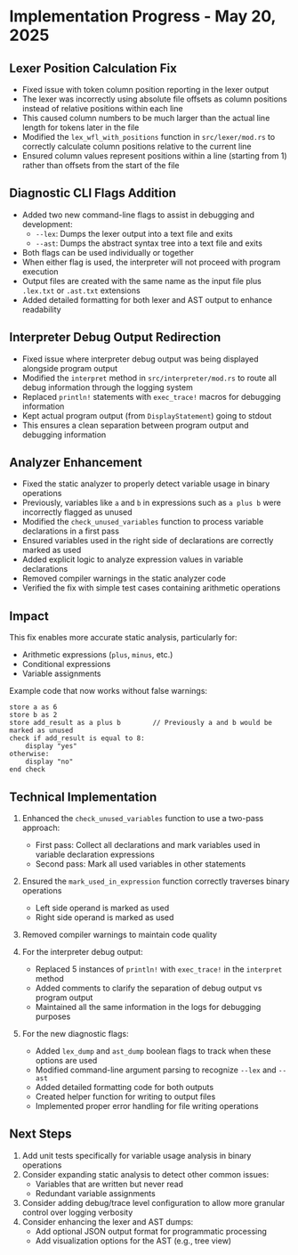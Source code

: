 # Implementation Progress - May 20, 2025

## Lexer Position Calculation Fix

- Fixed issue with token column position reporting in the lexer output
- The lexer was incorrectly using absolute file offsets as column positions instead of relative positions within each line
- This caused column numbers to be much larger than the actual line length for tokens later in the file
- Modified the `lex_wfl_with_positions` function in `src/lexer/mod.rs` to correctly calculate column positions relative to the current line
- Ensured column values represent positions within a line (starting from 1) rather than offsets from the start of the file

## Diagnostic CLI Flags Addition

- Added two new command-line flags to assist in debugging and development:
  - `--lex`: Dumps the lexer output into a text file and exits
  - `--ast`: Dumps the abstract syntax tree into a text file and exits
- Both flags can be used individually or together
- When either flag is used, the interpreter will not proceed with program execution
- Output files are created with the same name as the input file plus `.lex.txt` or `.ast.txt` extensions
- Added detailed formatting for both lexer and AST output to enhance readability

## Interpreter Debug Output Redirection

- Fixed issue where interpreter debug output was being displayed alongside program output
- Modified the `interpret` method in `src/interpreter/mod.rs` to route all debug information through the logging system
- Replaced `println!` statements with `exec_trace!` macros for debugging information
- Kept actual program output (from `DisplayStatement`) going to stdout
- This ensures a clean separation between program output and debugging information

## Analyzer Enhancement

- Fixed the static analyzer to properly detect variable usage in binary operations
- Previously, variables like `a` and `b` in expressions such as `a plus b` were incorrectly flagged as unused
- Modified the `check_unused_variables` function to process variable declarations in a first pass
- Ensured variables used in the right side of declarations are correctly marked as used
- Added explicit logic to analyze expression values in variable declarations
- Removed compiler warnings in the static analyzer code
- Verified the fix with simple test cases containing arithmetic operations

## Impact

This fix enables more accurate static analysis, particularly for:
- Arithmetic expressions (`plus`, `minus`, etc.)
- Conditional expressions
- Variable assignments

Example code that now works without false warnings:
```
store a as 6
store b as 2
store add_result as a plus b        // Previously a and b would be marked as unused
check if add_result is equal to 8:
    display "yes"
otherwise:
    display "no"
end check
```

## Technical Implementation

1. Enhanced the `check_unused_variables` function to use a two-pass approach:
   - First pass: Collect all declarations and mark variables used in variable declaration expressions
   - Second pass: Mark all used variables in other statements
   
2. Ensured the `mark_used_in_expression` function correctly traverses binary operations
   - Left side operand is marked as used
   - Right side operand is marked as used

3. Removed compiler warnings to maintain code quality

4. For the interpreter debug output:
   - Replaced 5 instances of `println!` with `exec_trace!` in the `interpret` method
   - Added comments to clarify the separation of debug output vs program output
   - Maintained all the same information in the logs for debugging purposes

5. For the new diagnostic flags:
   - Added `lex_dump` and `ast_dump` boolean flags to track when these options are used
   - Modified command-line argument parsing to recognize `--lex` and `--ast`
   - Added detailed formatting code for both outputs
   - Created helper function for writing to output files
   - Implemented proper error handling for file writing operations

## Next Steps

1. Add unit tests specifically for variable usage analysis in binary operations
2. Consider expanding static analysis to detect other common issues:
   - Variables that are written but never read
   - Redundant variable assignments
3. Consider adding debug/trace level configuration to allow more granular control over logging verbosity
4. Consider enhancing the lexer and AST dumps:
   - Add optional JSON output format for programmatic processing
   - Add visualization options for the AST (e.g., tree view)
